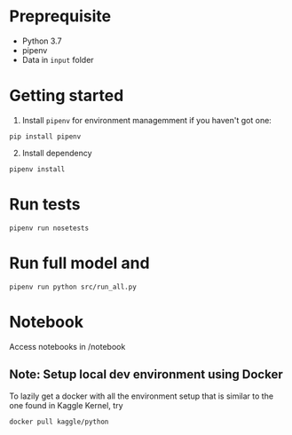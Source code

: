 # Preprequisite
* Python 3.7
* pipenv 
* Data in `input` folder


# Getting started
1. Install `pipenv` for environment managemment if you haven't got one:

```
pip install pipenv
```
2. Install dependency
```
pipenv install
```

# Run tests
```
pipenv run nosetests
```

# Run full model and
```
pipenv run python src/run_all.py
```

# Notebook
Access notebooks in /notebook

## Note: Setup local dev environment using Docker

To lazily get a docker with all the environment setup that is similar to the one found in Kaggle Kernel, try
```
docker pull kaggle/python
```


